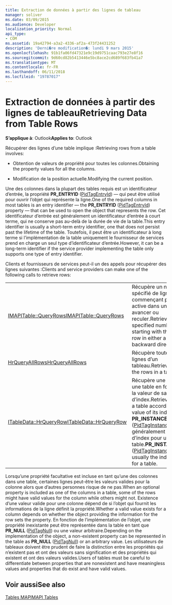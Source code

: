 ```yaml
---
title: Extraction de données à partir des lignes de tableau
manager: soliver
ms.date: 03/09/2015
ms.audience: Developer
localization_priority: Normal
api_type:
- COM
ms.assetid: 19a42794-a3a2-4336-af2a-473f24431252
description: 'Derni�re modification�: lundi 9 mars 2015'
ms.openlocfilehash: 91b1fa06fd47321e9c19d9751caac793e27e8f16
ms.sourcegitcommit: 9d60cd82b5413446e5bc8ace2cd689f683fb41a7
ms.translationtype: MT
ms.contentlocale: fr-FR
ms.lasthandoff: 06/11/2018
ms.locfileid: "19787017"
---
```

# <a name="retrieving-data-from-table-rows"></a><span data-ttu-id="bb94e-103">Extraction de données à partir des lignes de tableau</span><span class="sxs-lookup"><span data-stu-id="bb94e-103">Retrieving Data from Table Rows</span></span>

  
  
<span data-ttu-id="bb94e-104">**S’applique à**: Outlook</span><span class="sxs-lookup"><span data-stu-id="bb94e-104">**Applies to**: Outlook</span></span> 
  
<span data-ttu-id="bb94e-105">Récupérer des lignes d’une table implique :</span><span class="sxs-lookup"><span data-stu-id="bb94e-105">Retrieving rows from a table involves:</span></span>
  
- <span data-ttu-id="bb94e-106">Obtention de valeurs de propriété pour toutes les colonnes.</span><span class="sxs-lookup"><span data-stu-id="bb94e-106">Obtaining the property values for all the columns.</span></span>
    
- <span data-ttu-id="bb94e-107">Modification de la position actuelle.</span><span class="sxs-lookup"><span data-stu-id="bb94e-107">Modifying the current position.</span></span>
    
<span data-ttu-id="bb94e-108">Une des colonnes dans la plupart des tables requis est un identificateur d’entrée, la propriété **PR_ENTRYID** ([PidTagEntryId](pidtagentryid-canonical-property.md)) — qui peut être utilisé pour ouvrir l’objet qui représente la ligne.</span><span class="sxs-lookup"><span data-stu-id="bb94e-108">One of the required columns in most tables is an entry identifier — the **PR_ENTRYID** ([PidTagEntryId](pidtagentryid-canonical-property.md)) property — that can be used to open the object that represents the row.</span></span> <span data-ttu-id="bb94e-109">Cet identificateur d’entrée est généralement un identificateur d’entrée à court terme, qui ne conserve pas au-delà de la durée de vie de la table.</span><span class="sxs-lookup"><span data-stu-id="bb94e-109">This entry identifier is usually a short-term entry identifier, one that does not persist past the lifetime of the table.</span></span> <span data-ttu-id="bb94e-110">Toutefois, il peut être un identificateur à long terme si l’implémentation de la table uniquement le fournisseur de services prend en charge un seul type d’identificateur d’entrée.</span><span class="sxs-lookup"><span data-stu-id="bb94e-110">However, it can be a long-term identifier if the service provider implementing the table only supports one type of entry identifier.</span></span>
  
<span data-ttu-id="bb94e-111">Clients et fournisseurs de services peut-il un des appels pour récupérer des lignes suivantes :</span><span class="sxs-lookup"><span data-stu-id="bb94e-111">Clients and service providers can make one of the following calls to retrieve rows:</span></span>
  
|||
|:-----|:-----|
|[<span data-ttu-id="bb94e-112">IMAPITable::QueryRows</span><span class="sxs-lookup"><span data-stu-id="bb94e-112">IMAPITable::QueryRows</span></span>](imapitable-queryrows.md) <br/> |<span data-ttu-id="bb94e-113">Récupère un nombre spécifié de lignes en commençant par la ligne active dans une direction avancer ou reculer.</span><span class="sxs-lookup"><span data-stu-id="bb94e-113">Retrieves a specified number of rows starting with the current row in either a forward or backward direction.</span></span>  <br/> |
|[<span data-ttu-id="bb94e-114">HrQueryAllRows</span><span class="sxs-lookup"><span data-stu-id="bb94e-114">HrQueryAllRows</span></span>](hrqueryallrows.md) <br/> |<span data-ttu-id="bb94e-115">Récupère toutes les lignes d’un tableau.</span><span class="sxs-lookup"><span data-stu-id="bb94e-115">Retrieves all of the rows in a table.</span></span>  <br/> |
|[<span data-ttu-id="bb94e-116">ITableData::HrQueryRow</span><span class="sxs-lookup"><span data-stu-id="bb94e-116">ITableData::HrQueryRow</span></span>](itabledata-hrqueryrow.md) <br/> |<span data-ttu-id="bb94e-117">Récupère une ligne dans une table en fonction de la valeur de sa colonne d’index.</span><span class="sxs-lookup"><span data-stu-id="bb94e-117">Retrieves a row in a table according to the value of its index column.</span></span> <span data-ttu-id="bb94e-118">**PR_INSTANCE_KEY** ([PidTagInstanceKey](pidtaginstancekey-canonical-property.md)) est généralement la colonne d’index pour une table.</span><span class="sxs-lookup"><span data-stu-id="bb94e-118">**PR_INSTANCE_KEY** ([PidTagInstanceKey](pidtaginstancekey-canonical-property.md)) is usually the index column for a table.</span></span>  <br/> |
   
<span data-ttu-id="bb94e-119">Lorsqu’une propriété facultative est incluse en tant qu’une des colonnes dans une table, certaines lignes peut-être les valeurs valides pour la colonne alors que d’autres personnes risque de ne pas.</span><span class="sxs-lookup"><span data-stu-id="bb94e-119">When an optional property is included as one of the columns in a table, some of the rows might have valid values for the column while others might not.</span></span> <span data-ttu-id="bb94e-120">Existence d’une valeur valide pour une colonne dépend de si l’objet qui fournit les informations de la ligne définit la propriété.</span><span class="sxs-lookup"><span data-stu-id="bb94e-120">Whether a valid value exists for a column depends on whether the object providing the information for the row sets the property.</span></span> <span data-ttu-id="bb94e-121">En fonction de l’implémentation de l’objet, une propriété inexistante peut être représentée dans la table en tant que **PR_NULL** ([PidTagNull](pidtagnull-canonical-property.md)) ou une valeur arbitraire.</span><span class="sxs-lookup"><span data-stu-id="bb94e-121">Depending on the implementation of the object, a non-existent property can be represented in the table as **PR_NULL** ([PidTagNull](pidtagnull-canonical-property.md)) or an arbitrary value.</span></span> <span data-ttu-id="bb94e-122">Les utilisateurs de tableaux doivent être prudent de faire la distinction entre les propriétés qui n’existent pas et ont des valeurs sans signification et des propriétés qui existent et ont des valeurs valides.</span><span class="sxs-lookup"><span data-stu-id="bb94e-122">Users of tables must be careful to differentiate between properties that are nonexistent and have meaningless values and properties that do exist and have valid values.</span></span> 
  
## <a name="see-also"></a><span data-ttu-id="bb94e-123">Voir aussi</span><span class="sxs-lookup"><span data-stu-id="bb94e-123">See also</span></span>



[<span data-ttu-id="bb94e-124">Tables MAPI</span><span class="sxs-lookup"><span data-stu-id="bb94e-124">MAPI Tables</span></span>](mapi-tables.md)

